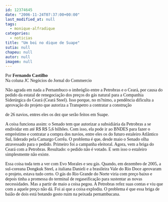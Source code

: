 ```yaml
---
id: 12374645
date: "2006-11-24T07:37:00+00:00"
last_modified_at: null
tags:
  - monique-alfradique
categories:
  - noticias
title: "Um boi no dique de Suape"
sutia: null
chapeu: null
autor: null
imagem: null
---
```

<p><P><FONT face=Verdana>Por <STRONG>Fernando Castilho</STRONG><BR>Na coluna JC Negócios do Jornal do Commercio</FONT></P></p>
<p><P><FONT face=Verdana>Não agrada em nada a Pernambuco o imbróglio entre a Petrobras e o Ceará, por causa do pedido da estatal de renegociação dos preços do gás natural para a Companhia Siderúrgica do Ceará (Ceará Steel). Isso porque, no m?nimo, a pendência dificulta a aprovação do projeto que autoriza a Transpetro a contratar a construção</p>
<p> de 26 navios, entres eles os dez que serão feitos em Suape. </FONT></P></p>
<p><P><FONT face=Verdana>A coisa funciona assim: o Senado tem que autorizar a subsidiária da Petrobras a se endividar em até R$ R$ 5,6 bilhões. Com isso, ela pode ir ao BNDES para fazer o empréstimo e contratar a compra dos navios, entre eles os do futuro estaleiro Atlântico Sul, liderado pela Camargo Corrêa. O problema é que, desde maio o Senado olha atravessado para o pedido. Primeiro foi a campanha eleitoral. Agora, vem a briga do Ceará com a Petrobras. Resultado: o pedido não é votado. E sem isso o estaleiro simplesmente não existe. </FONT></P></p>
<p><P><FONT face=Verdana>Essa coisa toda tem a ver com Evo Morales e seu gás. Quando, em dezembro de 2005, a sul-coreana Dongkuk Steel, a italiana Danieli e a brasileira Vale do Rio Doce aprovaram o projeto, estava tudo certo. O gás do Rio Grande do Norte viria com preço baixo e depois tinha a promessa do terminal de regaseificação para sustentar as novas necessidades. Mas a partir de maio a coisa pegou. A Petrobras refez suas contas e viu que com a aquele preço não dá. Foi ai que a coisa explodiu. O problema é que essa briga de baião de dois está botando gosto ruim na peixada pernambucana.</FONT></P> </p>
